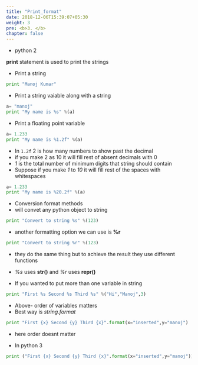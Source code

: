 ```yaml
---
title: "Print_format"
date: 2018-12-06T15:39:07+05:30
weight: 3
pre: <b>3. </b>
chapter: false
---
```


- python 2 

__print__ statement is used to print the strings
- Print a string

```python
print "Manoj Kumar"
```
- Print a string vaiable along with a string

```python
a= "manoj"
print "My name is %s" %(a)
```
- Print a floating point variable

```python
a= 1.233
print "My name is %1.2f" %(a)
```
- In `1.2f` 2 is how many numbers to show past the decimal
- if you make 2 as 10 it will fill rest of absent decimals with 0
- _1_ is the total number of minimum digits that string should contain
- Suppose if you make _1_ to _10_ it will fill rest of the spaces with whitespaces

```python
a= 1.233
print "My name is %20.2f" %(a)
```
- Conversion format methods
- will convet any python object to string

```python
print "Convert to string %s" %(123)
```
- another formatting option we can use is __%r__

```python
print "Convert to string %r" %(123)
```
- they do the same thing but to achieve the result they use different functions
- _%s_ uses __str()__ and _%r_ uses __repr()__

- If you wanted to put more than one variable in string

```python
print "First %s Second %s Third %s" %("Hi","Manoj",3)
```
- Above-  order of variables matters
- Best way is _string.format_

```python
print "First {x} Second {y} Third {x}".format(x="inserted",y="manoj")
```
- here order doesnt matter

- In python 3

```python
print ("First {x} Second {y} Third {x}".format(x="inserted",y="manoj"))
```